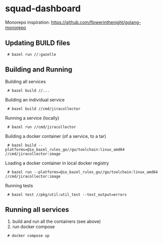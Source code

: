 # squad-dashboard

Monorepo inspiration: https://github.com/flowerinthenight/golang-monorepo

## Updating BUILD files

````
 # bazel run //:gazelle

````

## Building and Running

Building all services

````
 # bazel build //...
````

Building an individual service

````
 # bazel build //cmd/jiracollector
````

Running a service (locally)

````
 # bazel run //cmd/jiracollector
````

Building a docker container (of a service, to a tar)

````
 # bazel build --platforms=@io_bazel_rules_go//go/toolchain:linux_amd64 //cmd/jiracollector:image
````

Loading a docker container in local docker registry

````
 # bazel run --platforms=@io_bazel_rules_go//go/toolchain:linux_amd64 //cmd/jiracollector:image
````

Running tests

````
 # bazel test //pkg/util:util_test --test_output=errors
````

## Running all services

1. build and run all the containers (see above)
2. run docker compose

````
 # docker compose up
````

